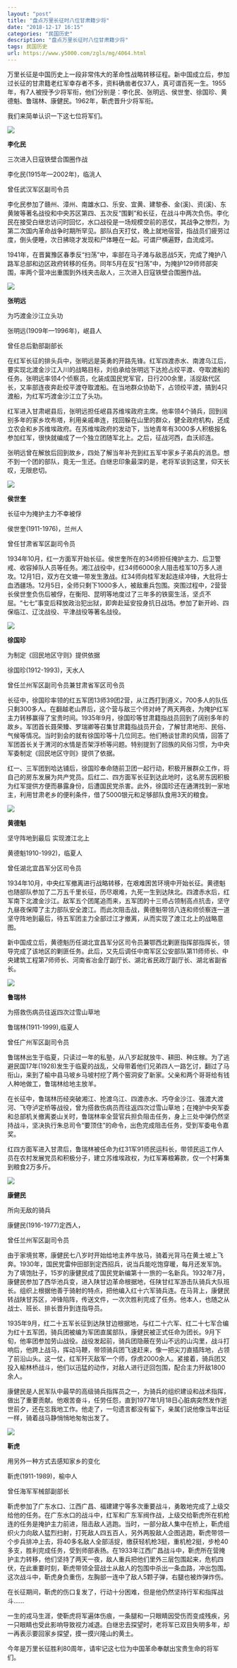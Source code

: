 ```yaml
---
layout: "post"
title: "盘点万里长征时八位甘肃籍少将"
date: "2018-12-17 16:15"
categories: "民国历史"
description: "盘点万里长征时八位甘肃籍少将"
tags: 民国历史
url: https://www.y5000.com/zgls/mg/4064.html
---
```






万里长征是中国历史上一段非常伟大的革命性战略转移征程。新中国成立后，参加过长征的甘肃籍老红军幸存者不多，资料确凿者仅37人，真可谓百死一生。1955年，有7人被授予少将军衔，他们分别是：李化民、张明远、侯世奎、徐国珍、黄德魁、鲁瑞林、康健民。1962年，靳虎晋升少将军衔。

我们来简单认识一下这七位将军们。

![](https://img.y5000.com/uploads/allimg/161028/134GS928-0.jpg)

**李化民**

三次进入日寇铁壁合围圈作战

李化民(1915年—2002年)，临洮人

曾任武汉军区副司令员

李化民参加了赣州、漳州、南雄水口、乐安、宜黄、建黎泰、金(溪)、资(溪)、东黄陂等著名战役和中央苏区第四、五次反“围剿”和长征，在战斗中两次负伤。李化民在接受白继忠访问时回忆，水口战役是一场规模空前的恶仗，其战争之惨烈，为第二次国内革命战争时期所罕见。部队白天打仗，晚上就地宿营，指战员们疲劳过度，倒头便睡，次日拂晓才发现和尸体睡在一起。可谓尸横遍野，血流成河。

1941年，在晋冀豫区春季反“扫荡”中，率部在马子滩与敌恶战5天，完成了掩护八路军总部和边区政府转移的任务。同年5月在反“扫荡”中，为掩护129师师部突围，率两个营冲出重围到外线夹击敌人，三次进入日寇铁壁合围圈作战。

![](https://img.y5000.com/uploads/allimg/161028/134GS942-1.jpg)

**张明远**

为巧渡金沙江立头功

张明远(1909年—1996年)，岷县人

曾任总后勤部副部长

在红军长征的排头兵中，张明远是英勇的开路先锋。红军四渡赤水、南渡乌江后，要实现北渡金沙江入川的战略目标，刘伯承给张明远下达抢占绞平渡、夺取渡船的任务。张明远率领4个侦察员，化装成国民党军官，日行200余里，活捉敌代区长，又率部连夜奔赴绞平渡夺取渡船。在当地群众协助下，占领绞平渡，搞到4只渡船，为红军巧渡金沙江立了头功。

红军进入甘肃岷县后，张明远担任岷县苏维埃政府主席。他率领4个骑兵，回到阔别多年的家乡坎布塔，利用亲戚串连，找回躲在山里的群众，健全政府机构，还成立农会和乡苏维埃政府。在苏维埃政府的发动下，当地青年有3000多人积极报名参加红军，很快就编成了一个独立团随军北上。之后，征战河西，血沃祁连。

张明远曾在解放后回到故乡，四处了解当年补充到红五军中家乡子弟兵的消息。想不到一个团的部队，竟无一生还。白继忠印象最深的是，老将军谈到这里，仰天长叹，无限悲切。

![](https://img.y5000.com/uploads/allimg/161028/134GQ046-2.jpg)

**侯世奎**

长征中为掩护主力不幸被俘

侯世奎(1911-1976)，兰州人

曾任甘肃省军区副司令员

1934年10月，红一方面军开始长征。侯世奎所在的34师担任掩护主力、后卫警戒、收容掉队人员等任务。湘江战役中，红34师6000余人阻击桂军10万多人进攻。12月1日，双方在文塘一带发生激战。红34师向桂军发起连续冲锋，大批将士血洒疆场。12月5日，全师只剩下1000多人，被敌重兵包围。突围过程中，2营营长侯世奎负伤后被俘，在衡阳、昆明等地度过了三年多的铁窗生活，坚贞不屈。“七七”事变后释放政治犯出狱，即奔赴延安投身抗日战场。参加了新开岭、四保临江、辽沈战役、平津战役等著名战役。

![](https://img.y5000.com/uploads/allimg/161028/134GU5D-3.jpg)

**徐国珍**

为制定《回民地区守则》提供依据

徐国珍(1912-1993)，天水人

曾任兰州军区副司令员兼甘肃省军区司令员

长征中，徐国珍率领的红五军团13师39团2营，从江西打到遵义，700多人的队伍只剩300多人。在翻越老山界后，这个营与敌三个师对峙了两天两夜，为掩护红军主力转移赢得了宝贵时间。1935年9月，徐国珍等甘肃籍指战员回到了阔别多年的故乡。军团首长聂荣臻、罗瑞卿等召集甘肃籍指战员开会，了解甘肃地形、民俗、气候等情况。当时到会的就有徐国珍等十几位同志。他们畅谈甘肃的风情，回答了军团首长关于渭河的水情是否架浮桥等问题。特别提到了回族的风俗习惯，为中央军委制定《回民地区守则》提供了依据。

红一、三军团到哈达铺后，徐国珍奉命随前卫团一起行动，积极开展群众工作，将自己的房东发展为共产党员。后红二、四方面军长征到达此地时，这名房东因积极为红军提供方便而暴露身份，后遭国民党杀害。此外，徐国珍还在通渭找到一家地主，利用甘肃老乡的便利条件，借了5000银元和足够部队食用3天的粮食。

![](https://img.y5000.com/uploads/allimg/161028/134GUR7-4.jpg)

**黄德魁**

坚守阵地到最后 实现渡江北上

黄德魁1910-1992)，临夏人

曾任湖北宜昌军分区司令员

1934年10月，中央红军撤离进行战略转移，在艰难困苦环境中开始长征。黄德魁也随部队参加了二万五千里长征，历尽艰难，九死一生到达陕北。四渡赤水后，红军南下北渡金沙江。敌军五个团尾追而来，五军团的十三师占领制高点抗击，坚守九昼夜保障了主力部队安全渡江。而此次阻击战，黄德魁带领八连和师侦察连一道坚守阵地到最后，待五军团主力全部过江才撤离，从而实现了渡江北上的战略意图。

新中国成立后，黄德魁历任湖北宜昌军分区司令员兼鄂西北剿匪指挥部指挥长，领导完成了该地区的剿匪任务。此后，又先后调任中南军区公安部队第11师师长、中央建筑工程第7师师长、河南省冶金厅副厅长、湖北省民政厅副厅长、湖北省副省长。

![](https://img.y5000.com/uploads/allimg/161028/134GQY9-5.jpg)

**鲁瑞林**

为搭救伤病员往返四次过雪山草地

鲁瑞林(1911-1999),临夏人

曾任广州军区副司令员

鲁瑞林出生于临夏，只读过一年的私塾，从八岁起就放牛、耕田、种庄稼。为了逃避民国17年(1928)发生于临夏的战乱，父母带着他们兄弟四人一路乞讨，翻过了马衔山，来到了榆中县马坡乡马坡村挖了两个窑洞安了新家。父亲和两个哥哥给有钱人种地做工，鲁瑞林给地主放羊。

在长征中，鲁瑞林历经突破湘江、抢渡乌江、四渡赤水、巧夺金沙江、强渡大渡河、飞夺泸定桥等战役，曾为搭救伤病员而往返四次过雪山草地；在掩护中央军委和总部机关撤离娄山关时，鲁瑞林率全营官兵担负阻击任务，身上三处中弹仍然坚持战斗，坚决执行朱总司令“要顶住”的命令，出色完成阻击任务，受到军委电令嘉奖。

红四方面军进入甘肃后，鲁瑞林被任命为红31军91师民运科长，带领民运工作人员在农村发展党员和积极分子，建立苏维埃政权，为红军筹粮筹款，仅一个村筹集到粮食2万多斤。

![](https://img.y5000.com/uploads/allimg/161028/134GU2K-6.jpg)

**康健民**

所向无敌的骑兵

康健民(1916-1977)定西人，

曾任兰州军区副司令员

由于家境贫寒，康健民七八岁时开始给地主养牛放马，骑着光背马在黄土坡上飞奔。1930年，国民党雷仲田部到定西招兵，说当兵能吃饱穿暖，每月还发军饷。为了填饱肚子，15岁的康健民成了国民党新编第十一旅的一名新兵。1932年7月，康健民参加了西华池兵变，进入陕甘边革命根据地，任陕甘红军游击队骑兵大队班长。组织上根据他善于骑射的特点，把他编入红十六军骑兵连。在马背上，康健民转战陕甘苏区，冲锋陷阵，传送文件，一次次胜利完成了任务。他本人，也随之从战士、班长、排长晋升到连指导员。

1935年9月，红二十五军长征到达陕甘边根据地，与红二十六军、红二十七军合编为红十五军团，骑兵团被编为军团直属部队，康健民被正式任命为团长。9月下旬，他率团参加劳山战役。战役发起前，骑兵团隐蔽在劳山不远的山沟里，战斗打响后，他跨上战马，挥动马鞭，带领骑兵团飞速赶来，像一把尖刀直插阵地，占领了前沿山头。这一仗，红军歼灭敌军一个师，俘虏2000余人。紧接着，骑兵团又投入榆林桥战斗，他们以迅猛的动作，对敌人进行迂回包围，配合主力歼敌1800余人。

康健民是人民军队中最早的高级骑兵指挥员之一，为骑兵的组织建设和战术指挥，做出了重要贡献。他艰苦奋斗，任劳任怨，直到1977年1月18日心脏病突然发作逝世前夕，还在忘我地工作。他走了，一句遗言都没有留下，亲属们说他像当年出征一样，骑着战马静悄悄地匆匆出发了。

![](https://img.y5000.com/uploads/allimg/161028/134GWF9-7.jpg)

**靳虎**

用另外一种方式去感知家乡的变化

靳虎(1911-1989)，榆中人

曾任海军军械部副部长

靳虎参加了广东水口、江西广昌、福建建宁等多次重要战斗，勇敢地完成了上级交给他的任务。在广东水口的战斗中，红军和广东军阀作战，上级交给靳虎所在机枪连的任务是掩护主力前进，阻击敌人逃跑。当时，一部分敌人集中在桥上，靳虎组织火力向敌人猛烈扫射，打死敌人四五百人，另外两股敌人企图逃跑，靳虎带领一个步兵排冲上去，将40多名敌人全部活捉，缴获轻机枪3挺，重机枪2挺，步枪40多支，胜利完成任务，受到师部表扬。在1933年江西广昌战斗中，靳虎所在营掩护主力转移，他们坚持了两天一夜，敌人重兵把他们里外三层包围起来，危机四伏，在此重要时刻，靳虎带领全营战士从敌人的包围中杀出一条血路，冲出包围。这次战斗中，靳虎身负重伤，左胸部一连中了敌人5颗子弹，右腿也被炸弹炸伤。

在长征期间，靳虎的伤口复发了，行动十分困难，但是他仍然坚持行军和指挥战斗……

一生的戎马生涯，使靳虎将军遍体伤痕，一条腿和一只眼睛因受伤而变成残疾，另一只眼睛也受此影响导致视力减退。白继忠去探望时，老将军已双目失明多年，却一再表示要回家乡探望，摸一摸兴隆山的黄土。

今年是万里长征胜利80周年，请牢记这七位为中国革命奉献出宝贵生命的将军们。
